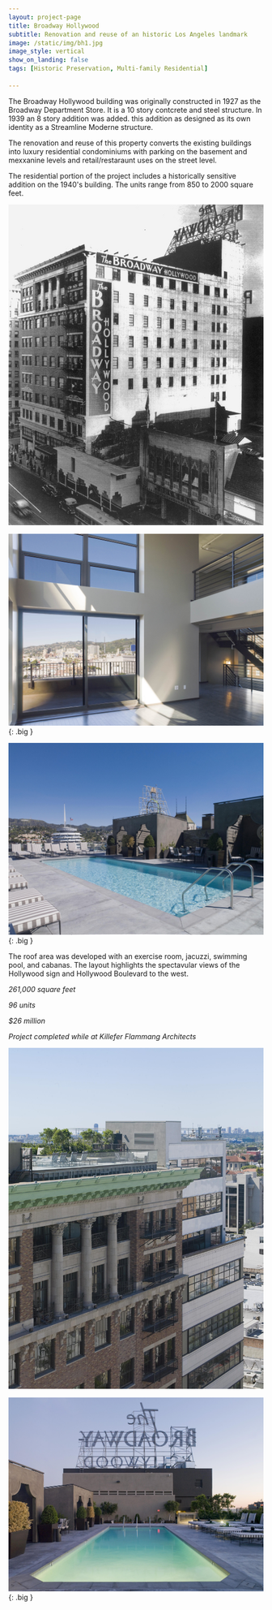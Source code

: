 ```yaml
---
layout: project-page
title: Broadway Hollywood
subtitle: Renovation and reuse of an historic Los Angeles landmark
image: /static/img/bh1.jpg
image_style: vertical
show_on_landing: false
tags: [Historic Preservation, Multi-family Residential]

---
```


The Broadway Hollywood building was originally constructed in 1927 as the Broadway Department Store. It is a 10 story contcrete and steel structure. In 1939 an 8 story addition was added. this addition as designed as its own identity as a Streamline Moderne structure. 

The renovation and reuse of this property converts the existing buildings into luxury residential condominiums with parking on the basement and mexxanine levels and retail/restaraunt uses on the street level. 

The residential portion of the project includes a historically sensitive addition on the 1940's building. The units range from 850 to 2000 square feet. 

![](/static/img/bh3.jpg)

![](/static/img/bh2.jpg){: .big }

![](/static/img/bh5.jpg){: .big }


The roof area was developed with an exercise room, jacuzzi, swimming pool, and cabanas. The layout highlights the spectavular views of the Hollywood sign and Hollywood Boulevard to the west. 

*261,000 square feet*

*96 units*

*$26 million*

*Project completed while at Killefer Flammang Architects*

![](/static/img/bh4.jpg)



![](/static/img/bh6.jpg){: .big }


